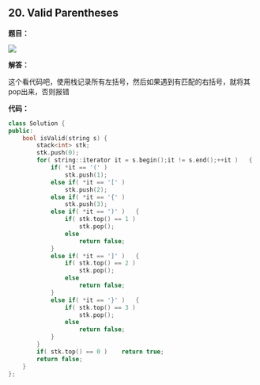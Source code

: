 ## 20. Valid Parentheses

**题目：**

![](http://p9zl5r4hu.bkt.clouddn.com/2018-10-25leet_20.png)

**解答：**

这个看代码吧，使用栈记录所有左括号，然后如果遇到有匹配的右括号，就将其pop出来，否则报错

**代码：**

```cpp
class Solution {
public:
    bool isValid(string s) {
        stack<int> stk;
        stk.push(0);
        for( string::iterator it = s.begin();it != s.end();++it )   {
            if( *it == '(' )    
                stk.push(1);
            else if( *it == '[' )
                stk.push(2);
            else if( *it == '{' )
                stk.push(3);
            else if( *it == ')' )   {
                if( stk.top() == 1 )
                    stk.pop();
                else
                    return false;
            }
            else if( *it == ']' )   {
                if( stk.top() == 2 )    
                    stk.pop();
                else 
                    return false;
            }
            else if( *it == '}' )   {
                if( stk.top() == 3 )
                    stk.pop();
                else
                    return false;
            }
        }
        if( stk.top() == 0 )    return true;
        return false;
    }
};
```

